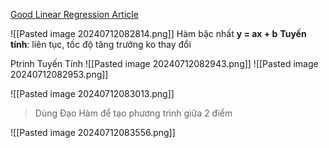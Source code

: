 [Good Linear Regression Article](https://www.analyticsvidhya.com/blog/2021/10/everything-you-need-to-know-about-linear-regression/)

![[Pasted image 20240712082814.png]]
Hàm bậc nhất
	**y = ax + b**
**Tuyến tính**: liên tục, tốc độ tăng trưởng ko thay đổi 

Ptrinh Tuyến Tính
![[Pasted image 20240712082943.png]]
![[Pasted image 20240712082953.png]]


![[Pasted image 20240712083013.png]]
> Dùng Đạo Hàm để tạo phương trình giữa 2 điểm 

![[Pasted image 20240712083556.png]]

